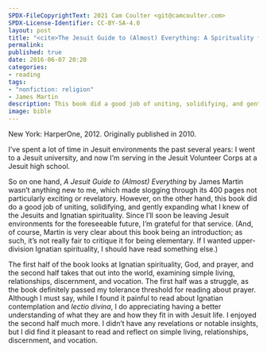 ```yaml
---
SPDX-FileCopyrightText: 2021 Cam Coulter <git@camcoulter.com>
SPDX-License-Identifier: CC-BY-SA-4.0
layout: post
title: "<cite>The Jesuit Guide to (Almost) Everything: A Spirituality for Real Life</cite> by James Martin, S.J."
permalink:
published: true
date: 2016-06-07 20:20
categories:
- reading
tags:
- "nonfiction: religion"
- James Martin
description: This book did a good job of uniting, solidifying, and gently expanding what I knew of the Jesuits and Ignatian spirituality.
image: bible
---
```


<p class="bookinfo">New York: HarperOne, 2012. Originally published in 2010.</p>

I’ve spent a lot of time in Jesuit environments the past several years: I went to a Jesuit university, and now I’m serving in the Jesuit Volunteer Corps at a Jesuit high school.

So on one hand, <cite>A Jesuit Guide to (Almost) Everything</cite> by James Martin wasn’t anything new to me, which made slogging through its 400 pages not particularly exciting or revelatory. However, on the other hand, this book did do a good job of uniting, solidifying, and gently expanding what I knew of the Jesuits and Ignatian spirituality. Since I’ll soon be leaving Jesuit environments for the foreseeable future, I’m grateful for that service. (And, of course, Martin is very clear about this book being an introduction; as such, it’s not really fair to critique it for being elementary. If I wanted upper-division Ignatian spirituality, I should have read something else.)

The first half of the book looks at Ignatian spirituality, God, and prayer, and the second half takes that out into the world, examining simple living, relationships, discernment, and vocation. The first half was a struggle, as the book definitely passed my tolerance threshold for reading about prayer. Although I must say, while I found it painful to read about Ignatian contemplation and <i lang="la">lectio divina</i>, I do appreciating having a better understanding of what they are and how they fit in with Jesuit life. I enjoyed the second half much more. I didn’t have any revelations or notable insights, but I did find it pleasant to read and reflect on simple living, relationships, discernment, and vocation.
